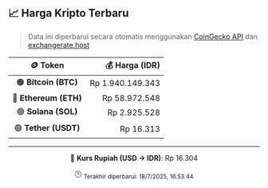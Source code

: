 

<!-- HARGA_KRIPTO -->
## 📈 Harga Kripto Terbaru

> Data ini diperbarui secara otomatis menggunakan [CoinGecko API](https://www.coingecko.com/) dan [exchangerate.host](https://exchangerate.host/)

<div align="center">

| 🪙 Token | 💰 Harga (IDR) |
|:------:|---------------:|
| 🟠 **Bitcoin (BTC)**   | Rp 1.940.149.343 |
| 🔵 **Ethereum (ETH)**  | Rp 58.972.548 |
| 🟣 **Solana (SOL)**    | Rp 2.925.528 |
| 🟢 **Tether (USDT)**   | Rp 16.313 |

---

💱 **Kurs Rupiah (USD → IDR)**: Rp 16.304

🕒 <sub>Terakhir diperbarui: 18/7/2025, 16.53.44</sub>

</div>
<!-- /HARGA_KRIPTO -->